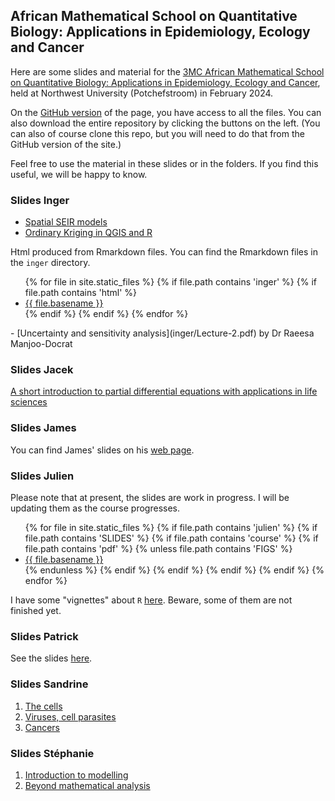 ## African Mathematical School on Quantitative Biology: Applications in Epidemiology, Ecology and Cancer
 
Here are some slides and material for the [3MC African Mathematical School on Quantitative Biology: Applications in Epidemiology, Ecology and Cancer](https://natural-sciences.nwu.ac.za/paa/3MC-School-2024), held at Northwest University (Potchefstroom) in February 2024.

On the [GitHub version](https://github.com/julien-arino/3MC-2024-02-Potch/) of the page, you have access to all the files. You can also download the entire repository by clicking the buttons on the left. (You can also of course clone this repo, but you will need to do that from the GitHub version of the site.)

Feel free to use the material in these slides or in the folders. If you find this useful, we will be happy to know.

### Slides Inger

- [Spatial SEIR models](inger/SS.pdf)
- [Ordinary Kriging in QGIS and R](inger/RThiede_OrdinaryKriging.pdf)

Html produced from Rmarkdown files. You can find the Rmarkdown files in the `inger` directory.
<ul>
{% for file in site.static_files %}
  {% if file.path contains 'inger' %}
    {% if file.path contains 'html' %}
      <li><a href="https://julien-arino.github.io/3MC-2024-02-Potch/inger/{{ file.basename }}.html">{{ file.basename }}</a></li>
    {% endif %}
  {% endif %}
{% endfor %}
</ul>
- [Uncertainty and sensitivity analysis](inger/Lecture-2.pdf) by Dr Raeesa Manjoo-Docrat

### Slides Jacek

[A short introduction to partial differential
equations with applications in life sciences](assets/pdf/Jacek-Potch2024a.pdf)

### Slides James

You can find James' slides on his [web page](https://jameswatmough.github.io/teaching/).

### Slides Julien

Please note that at present, the slides are work in progress. I will be updating them as the course progresses.

<ul>
{% for file in site.static_files %}
  {% if file.path contains 'julien' %}
    {% if file.path contains 'SLIDES' %}
      {% if file.path contains 'course' %}
        {% if file.path contains 'pdf' %}
          {% unless file.path contains 'FIGS' %}
            <li><a href="https://julien-arino.github.io/3MC-2024-02-Potch/julien/SLIDES/{{ file.basename }}.pdf">{{ file.basename }}</a></li>
          {% endunless %}
        {% endif %}
      {% endif %}
    {% endif %}
  {% endif %}
{% endfor %}
</ul>

I have some "vignettes" about `R` [here](https://julien-arino.github.io/R-for-modellers/). Beware, some of them are not finished yet.

### Slides Patrick

See the slides [here](assets/pdf/3MC_school_2024_Patrick.pdf).

### Slides Sandrine

1. [The cells](https://drive.google.com/file/d/1MlZjOeHxFeUZ-Uq0OqtntGmBkNyAXnyn/view?usp=sharing)
2. [Viruses, cell parasites](assets/pdf/Sandrine-2-Virology.pdf)
3. [Cancers](assets/pdf/Sandrine-3-Cancers.pdf)


### Slides Stéphanie

1. [Introduction to modelling](assets/pdf/Portet_2024_1_2.pdf)
2. [Beyond mathematical analysis](assets/pdf/Portet_2024_3.pdf)

